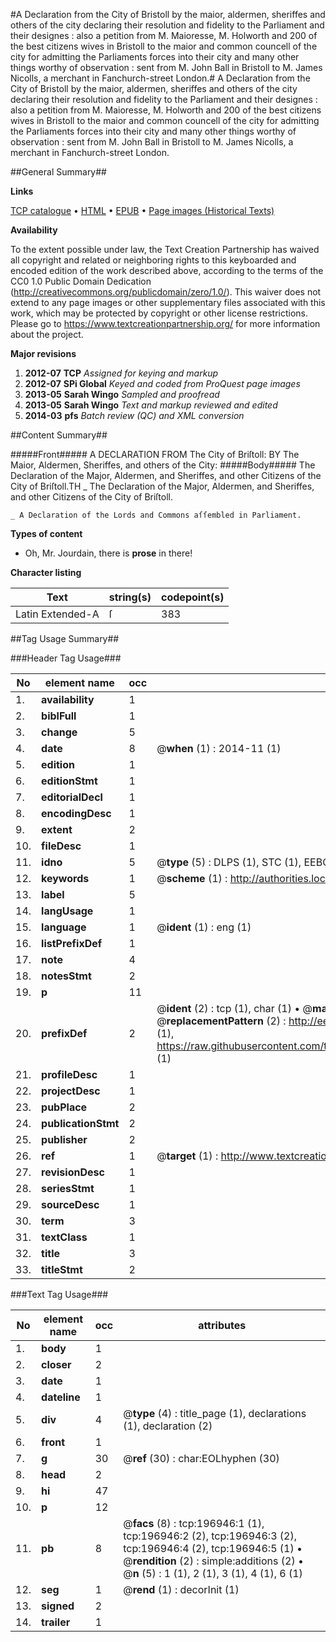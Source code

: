#A Declaration from the City of Bristoll by the maior, aldermen, sheriffes and others of the city declaring their resolution and fidelity to the Parliament and their designes : also a petition from M. Maioresse, M. Holworth and 200 of the best citizens wives in Bristoll to the maior and common councell of the city for admitting the Parliaments forces into their city and many other things worthy of observation : sent from M. John Ball in Bristoll to M. James Nicolls, a merchant in Fanchurch-street London.#
A Declaration from the City of Bristoll by the maior, aldermen, sheriffes and others of the city declaring their resolution and fidelity to the Parliament and their designes : also a petition from M. Maioresse, M. Holworth and 200 of the best citizens wives in Bristoll to the maior and common councell of the city for admitting the Parliaments forces into their city and many other things worthy of observation : sent from M. John Ball in Bristoll to M. James Nicolls, a merchant in Fanchurch-street London.

##General Summary##

**Links**

[TCP catalogue](http://www.ota.ox.ac.uk/tcp/)  • 
[HTML](http://tei.it.ox.ac.uk/tcp/Texts-HTML/free/A37/A37346.html)  • 
[EPUB](http://tei.it.ox.ac.uk/tcp/Texts-EPUB/free/A37/A37346.epub) • 
[Page images (Historical Texts)](https://historicaltexts.jisc.ac.uk/eebo-12264174e)

**Availability**

To the extent possible under law, the Text Creation Partnership has waived all copyright and related or neighboring rights to this keyboarded and encoded edition of the work described above, according to the terms of the CC0 1.0 Public Domain Dedication (http://creativecommons.org/publicdomain/zero/1.0/). This waiver does not extend to any page images or other supplementary files associated with this work, which may be protected by copyright or other license restrictions. Please go to https://www.textcreationpartnership.org/ for more information about the project.

**Major revisions**

1. __2012-07__ __TCP__ *Assigned for keying and markup*
1. __2012-07__ __SPi Global__ *Keyed and coded from ProQuest page images*
1. __2013-05__ __Sarah Wingo__ *Sampled and proofread*
1. __2013-05__ __Sarah Wingo__ *Text and markup reviewed and edited*
1. __2014-03__ __pfs__ *Batch review (QC) and XML conversion*

##Content Summary##

#####Front#####
A DECLARATION FROM The City of Briſtoll: BY The Maior, Aldermen, Sheriffes, and others of the City: 
#####Body#####
The Declaration of the Major, Aldermen, and Sheriffes, and other Citizens of the City of Briſtoll.TH
    _ The Declaration of the Major, Aldermen, and Sheriffes, and other Citizens of the City of Briſtoll.

    _ A Declaration of the Lords and Commons aſſembled in Parliament.

**Types of content**

  * Oh, Mr. Jourdain, there is **prose** in there!

**Character listing**


|Text|string(s)|codepoint(s)|
|---|---|---|
|Latin Extended-A|ſ|383|

##Tag Usage Summary##

###Header Tag Usage###

|No|element name|occ|attributes|
|---|---|---|---|
|1.|__availability__|1||
|2.|__biblFull__|1||
|3.|__change__|5||
|4.|__date__|8| @__when__ (1) : 2014-11 (1)|
|5.|__edition__|1||
|6.|__editionStmt__|1||
|7.|__editorialDecl__|1||
|8.|__encodingDesc__|1||
|9.|__extent__|2||
|10.|__fileDesc__|1||
|11.|__idno__|5| @__type__ (5) : DLPS (1), STC (1), EEBO-CITATION (1), OCLC (1), VID (1)|
|12.|__keywords__|1| @__scheme__ (1) : http://authorities.loc.gov/ (1)|
|13.|__label__|5||
|14.|__langUsage__|1||
|15.|__language__|1| @__ident__ (1) : eng (1)|
|16.|__listPrefixDef__|1||
|17.|__note__|4||
|18.|__notesStmt__|2||
|19.|__p__|11||
|20.|__prefixDef__|2| @__ident__ (2) : tcp (1), char (1)  •  @__matchPattern__ (2) : ([0-9\-]+):([0-9IVX]+) (1), (.+) (1)  •  @__replacementPattern__ (2) : http://eebo.chadwyck.com/downloadtiff?vid=$1&page=$2 (1), https://raw.githubusercontent.com/textcreationpartnership/Texts/master/tcpchars.xml#$1 (1)|
|21.|__profileDesc__|1||
|22.|__projectDesc__|1||
|23.|__pubPlace__|2||
|24.|__publicationStmt__|2||
|25.|__publisher__|2||
|26.|__ref__|1| @__target__ (1) : http://www.textcreationpartnership.org/docs/. (1)|
|27.|__revisionDesc__|1||
|28.|__seriesStmt__|1||
|29.|__sourceDesc__|1||
|30.|__term__|3||
|31.|__textClass__|1||
|32.|__title__|3||
|33.|__titleStmt__|2||


###Text Tag Usage###

|No|element name|occ|attributes|
|---|---|---|---|
|1.|__body__|1||
|2.|__closer__|2||
|3.|__date__|1||
|4.|__dateline__|1||
|5.|__div__|4| @__type__ (4) : title_page (1), declarations (1), declaration (2)|
|6.|__front__|1||
|7.|__g__|30| @__ref__ (30) : char:EOLhyphen (30)|
|8.|__head__|2||
|9.|__hi__|47||
|10.|__p__|12||
|11.|__pb__|8| @__facs__ (8) : tcp:196946:1 (1), tcp:196946:2 (2), tcp:196946:3 (2), tcp:196946:4 (2), tcp:196946:5 (1)  •  @__rendition__ (2) : simple:additions (2)  •  @__n__ (5) : 1 (1), 2 (1), 3 (1), 4 (1), 6 (1)|
|12.|__seg__|1| @__rend__ (1) : decorInit (1)|
|13.|__signed__|2||
|14.|__trailer__|1||

